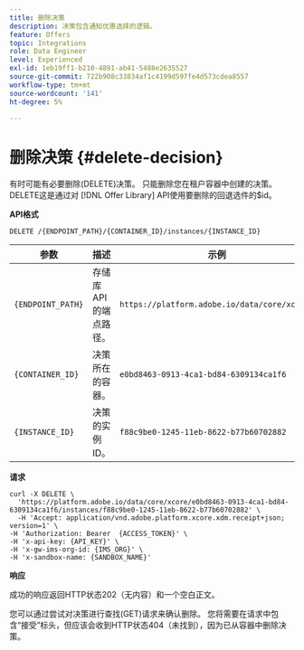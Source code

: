 ```yaml
---
title: 删除决策
description: 决策包含通知优惠选择的逻辑。
feature: Offers
topic: Integrations
role: Data Engineer
level: Experienced
exl-id: 1eb19ff1-b210-4891-ab41-5488e2635527
source-git-commit: 722b908c33834af1c4199d597fe4d573cdea8557
workflow-type: tm+mt
source-wordcount: '141'
ht-degree: 5%

---
```



# 删除决策 {#delete-decision}

有时可能有必要删除(DELETE)决策。 只能删除您在租户容器中创建的决策。 DELETE这是通过对 [!DNL Offer Library] API使用要删除的回退选件的$id。

**API格式**

```http
DELETE /{ENDPOINT_PATH}/{CONTAINER_ID}/instances/{INSTANCE_ID}
```

| 参数 | 描述 | 示例 |
| --------- | ----------- | ------- |
| `{ENDPOINT_PATH}` | 存储库API的端点路径。 | `https://platform.adobe.io/data/core/xcore/` |
| `{CONTAINER_ID}` | 决策所在的容器。 | `e0bd8463-0913-4ca1-bd84-6309134ca1f6` |
| `{INSTANCE_ID}` | 决策的实例ID。 | `f88c9be0-1245-11eb-8622-b77b60702882` |

**请求**

```shell
curl -X DELETE \
  'https://platform.adobe.io/data/core/xcore/e0bd8463-0913-4ca1-bd84-6309134ca1f6/instances/f88c9be0-1245-11eb-8622-b77b60702882' \
  -H 'Accept: application/vnd.adobe.platform.xcore.xdm.receipt+json; version=1' \
-H 'Authorization: Bearer  {ACCESS_TOKEN}' \
-H 'x-api-key: {API_KEY}' \
-H 'x-gw-ims-org-id: {IMS_ORG}' \
-H 'x-sandbox-name: {SANDBOX_NAME}'
```

**响应**

成功的响应返回HTTP状态202（无内容）和一个空白正文。

您可以通过尝试对决策进行查找(GET)请求来确认删除。 您将需要在请求中包含“接受”标头，但应该会收到HTTP状态404（未找到），因为已从容器中删除决策。